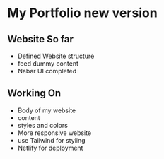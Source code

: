 # My Portfolio new version

## Website So far
- Defined Website structure
- feed dummy content
- Nabar UI completed

## Working On
- Body of my website
- content
- styles and colors
- More responsive website
- use Tailwind for styling
- Netlify for deployment
